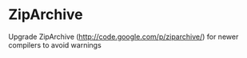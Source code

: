 ZipArchive
==========

Upgrade ZipArchive (http://code.google.com/p/ziparchive/) for newer compilers to avoid warnings